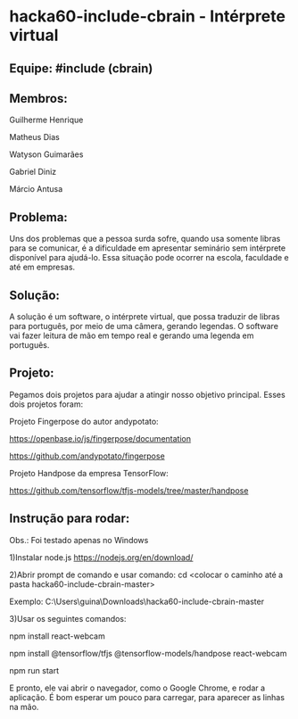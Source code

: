 # hacka60-include-cbrain - Intérprete virtual

## Equipe: #include (cbrain)
## Membros:
Guilherme Henrique

Matheus Dias

Watyson Guimarães

Gabriel Diniz

Márcio Antusa

## Problema:
Uns dos problemas que a pessoa surda sofre, quando usa somente libras para se comunicar,  é a dificuldade em apresentar seminário sem intérprete disponível para ajudá-lo. Essa situação pode ocorrer na escola, faculdade e até em empresas.

## Solução:
 A solução é um software, o intérprete virtual, que possa traduzir de libras para português, por meio de uma câmera, gerando legendas. O software vai fazer leitura de mão em tempo real e gerando uma legenda em português.

## Projeto:
Pegamos dois projetos para ajudar a atingir nosso objetivo principal. Esses dois projetos foram:

Projeto Fingerpose do autor andypotato:

https://openbase.io/js/fingerpose/documentation

https://github.com/andypotato/fingerpose

Projeto Handpose da empresa TensorFlow:

https://github.com/tensorflow/tfjs-models/tree/master/handpose

## Instrução para rodar:

Obs.: Foi testado apenas no Windows

1)Instalar node.js
https://nodejs.org/en/download/

2)Abrir prompt de comando e usar comando:
cd <colocar o caminho até a pasta hacka60-include-cbrain-master>

Exemplo:
C:\Users\guina\Downloads\hacka60-include-cbrain-master

3)Usar os seguintes comandos:

npm install react-webcam

npm install @tensorflow/tfjs @tensorflow-models/handpose react-webcam

npm run start


E pronto, ele vai abrir o navegador, como o Google Chrome, e rodar a aplicação.
É bom esperar um pouco para carregar, para aparecer as linhas na mão.
